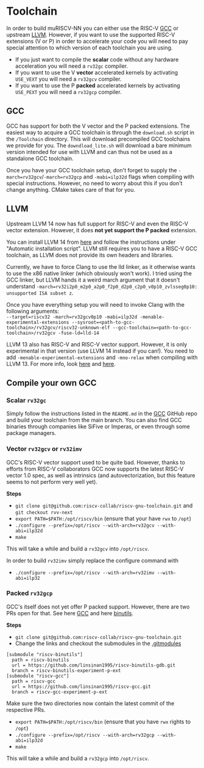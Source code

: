 # Toolchain

In order to build muRISCV-NN you can either use the RISC-V [GCC](https://github.com/riscv-collab/riscv-gnu-toolchain) or upstream [LLVM](https://llvm.org/). However, if you want to use the supported RISC-V extensions (V or P) in order to accelerate your code you will need to pay special attention to which version of each toolchain you are using.

- If you just want to compile the **scalar** code without any hardware acceleration you will need a `rv32gc` compiler.
- If you want to use the V **vector** accelerated kernels by activating `USE_VEXT` you will need a `rv32gcv` compiler.
- If you want to use the P **packed** accelerated kernels by activating `USE_PEXT` you will need a `rv32gcp` compiler.

## GCC
GCC has support for both the V vector and the P packed extensions. The easiest way to acquire a GCC toolchain is through the `download.sh` script in the `/Toolchain` directory. This will download precompiled GCC toolchains we provide for you. The `downdload_lite.sh` will download a bare minimum version intended for use with LLVM and can thus not be used as a standalone GCC toolchain.

Once you have your GCC toolchain setup, don't forget to supply the `-march=rv32gcv`/`-march=rv32gcp` and `-mabi=ilp32d` flags when compiling with special instructions. However, no need to worry about this if you don't change anything. CMake takes care of that for you.

## LLVM
Upstream LLVM 14 now has full support for RISC-V and even the RISC-V vector extension. However, it does **not yet support the P packed** extension.

You can install LLVM 14 from [here](https://apt.llvm.org/) and follow the instructions under "Automatic installation script". LLVM still requires you to have a RISC-V GCC toolchain, as LLVM does not provide its own headers and libraries.

Currently, we have to force Clang to use the lld linker, as it otherwise wants to use the x86 native linker (which obviously won't work). I tried using the GCC linker, but LLVM hands it a weird march argument that it doesn't understand `-march=rv32i2p0_m2p0_a2p0_f2p0_d2p0_c2p0_v0p10_zvlsseg0p10: unsupported ISA subset z`.

Once you have everything setup you will need to invoke Clang with the following arguments:  
`--target=riscv32 -march=rv32gcv0p10 -mabi=ilp32d -menable-experimental-extensions --sysroot=<path-to-gcc-toolchain>/rv32gcv/riscv32-unknown-elf --gcc-toolchain=<path-to-gcc-toolchain>/rv32gcv -fuse-ld=lld-14`

LLVM 13 also has RISC-V and RISC-V vector support. However, it is only experimental in that version (use LLVM 14 instead if you can!). You need to add `-menable-experimental-extensions` and `-mno-relax` when compiling with LLVM 13. For more info, look [here](https://maskray.me/blog/2021-03-14-the-dark-side-of-riscv-linker-relaxation) and [here](https://www.sifive.com/blog/all-aboard-part-3-linker-relaxation-in-riscv-toolchain).

## Compile your own GCC

### Scalar `rv32gc`
Simply follow the instructions listed in the `README.md` in the [GCC](https://github.com/riscv-collab/riscv-gnu-toolchain) GitHub repo and build your toolchain from the main branch. You can also find GCC binaries through companies like SiFive or Imperas, or even through some package managers.

### Vector `rv32gcv` or `rv32imv`
GCC's RISC-V vector support used to be quite bad. However, thanks to efforts from RISC-V collaborators GCC now supports the latest RISC-V vector 1.0 spec, as well as intrinsics (and autovectorization, but this feature seems to not perform very well yet).  

**Steps**  
- `git clone git@github.com:riscv-collab/riscv-gnu-toolchain.git` and `git checkout rvv-next`
- `export PATH=$PATH:/opt/riscv/bin` (ensure that your have `rwx` to `/opt`)
- `./configure --prefix=/opt/riscv --with-arch=rv32gcv --with-abi=ilp32d`
- `make`

This will take a while and build a `rv32gcv` into `/opt/riscv`.

In order to build `rv32imv` simply replace the configure command with
- `./configure --prefix=/opt/riscv --with-arch=rv32imv --with-abi=ilp32`

### Packed `rv32gcp`
GCC's itself does not yet offer P packed support. However, there are two PRs open for that. See here [GCC](https://github.com/riscv-collab/riscv-gcc/pull/258) and here [binutils](https://github.com/riscv-collab/riscv-binutils-gdb/pull/257).

**Steps**  
- `git clone git@github.com:riscv-collab/riscv-gnu-toolchain.git`
- Change the links and checkout the submodules in the [.gitmodules](https://github.com/riscv-collab/riscv-gnu-toolchain/blob/master/.gitmodules)
```
[submodule "riscv-binutils"]
  path = riscv-binutils
  url = https://github.com/linsinan1995/riscv-binutils-gdb.git
  branch = riscv-binutils-experiment-p-ext
[submodule "riscv-gcc"]
  path = riscv-gcc
  url = https://github.com/linsinan1995/riscv-gcc.git
  branch = riscv-gcc-experiment-p-ext
```
Make sure the two directories now contain the latest commit of the respective PRs.
- `export PATH=$PATH:/opt/riscv/bin` (ensure that you have `rwx` rights to `/opt`)
- `./configure --prefix=/opt/riscv --with-arch=rv32gcp --with-abi=ilp32d`
- `make`

This will take a while and build a `rv32gcp` into `/opt/riscv`.
